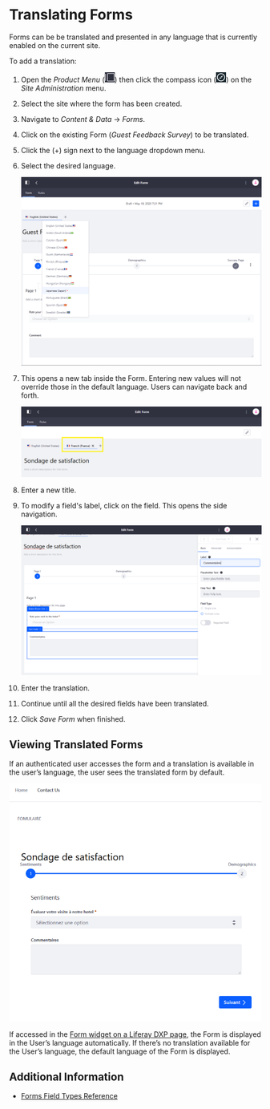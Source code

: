 # Translating Forms

Forms can be be translated and presented in any language that is currently enabled on the current site.

To add a translation:

1. Open the _Product Menu_ (![Product Menu](../../../../images/icon-product-menu.png)) then click the compass icon (![Compass](../../../../images/icon-compass.png)) on the _Site Administration_ menu.
1. Select the site where the form has been created.
1. Navigate to _Content & Data_ &rarr; _Forms_.
1. Click on the existing Form (_Guest Feedback Survey_) to be translated.
1. Click the (+) sign next to the language dropdown menu.
1. Select the desired language.

    ![Select the desired language.](./translating-forms/images/01.png)

1. This opens a new tab inside the Form. Entering new values will not override those in the default language. Users can navigate back and forth.

    ![View the additional form in the next tab.](./translating-forms/images/03.png)

1. Enter a new title.
1. To modify a field's label, click on the field. This opens the side navigation.

    ![Translate the field's labels.](./translating-forms/images/02.png)

1. Enter the translation.
1. Continue until all the desired fields have been translated.
1. Click _Save Form_ when finished.

## Viewing Translated Forms

If an authenticated user accesses the form and a translation is available in the user’s language, the user sees the translated form by default.

![Authenticated users whose language settings are localized will see the form in their language.](./translating-forms/images/04.png)

If accessed in the [Form widget on a Liferay DXP page](../sharing-forms.md), the Form is displayed in the User’s language automatically. If there’s no translation available for the User’s language, the default language of the Form is displayed.

## Additional Information

* [Forms Field Types Reference](../forms-field-types-reference.md)
